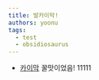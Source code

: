 ```yaml
---
title: 발카이막!
authors: yoonu
tags:
  - test
  - obsidiosaurus
---
```


* [카이막](/./yoonu/카이막) 꿀맛이었음! 11111


